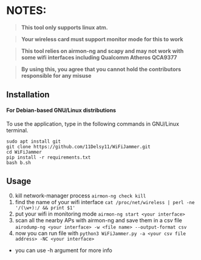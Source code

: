 # NOTES:


> **This tool only supports linux atm.**

> **Your wireless card must support monitor mode for this to work**

> **This tool relies on airmon-ng and scapy and may not work with some wifi interfaces including Qualcomm Atheros QCA9377**

> **By using this, you agree that you cannot hold the contributors responsible for any misuse**

## Installation

#### For Debian-based GNU/Linux distributions

To use the application, type in the following commands in GNU/Linux terminal.
```shell script
sudo apt install git
git clone https://github.com/11Delsy11/WiFiJammer.git
cd WiFiJammer
pip install -r requirements.txt
bash b.sh
```

## Usage

0. kill network-manager process ` airmon-ng check kill `
1. find the name of your wifi interface `cat /proc/net/wireless | perl -ne '/(\w+):/ && print $1'`
2. put your wifi in monitoring mode `airmon-ng start <your interface>`
3. scan all the nearby APs with airmon-ng and save them in a csv file ` airodump-ng <your interface> -w <file name> --output-format csv ` 
4. now you can run file with `python3 WiFiJammer.py -a <your csv file address> -NC <your interface>`

* you can use -h argument for more info
 
 

